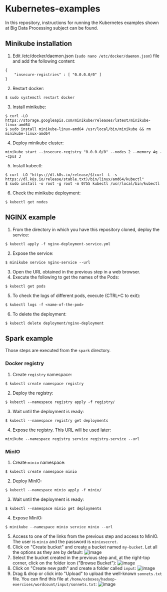 # Kubernetes-examples

In this repository, instructions for running the Kubernetes examples shown at Big Data Processing subject can be found.

## Minikube installation

1. Edit /etc/docker/daemon.json (`sudo nano /etc/docker/daemon.json`) file and add the following content:
```
{
    "insecure-registries" : [ "0.0.0.0/0" ]
}
```
2. Restart docker:
```
$ sudo systemctl restart docker
```
3. Install minikube:
```
$ curl -LO https://storage.googleapis.com/minikube/releases/latest/minikube-linux-amd64
$ sudo install minikube-linux-amd64 /usr/local/bin/minikube && rm minikube-linux-amd64
```
4. Deploy minikube cluster:
```
minikube start --insecure-registry "0.0.0.0/0" --nodes 2 --memory 4g --cpus 3
```
5. Install kubectl:
```
$ curl -LO "https://dl.k8s.io/release/$(curl -L -s https://dl.k8s.io/release/stable.txt)/bin/linux/amd64/kubectl"
$ sudo install -o root -g root -m 0755 kubectl /usr/local/bin/kubectl
```
6. Check the minikube deployment:
```
$ kubectl get nodes
```

## NGINX example

1. From the directory in which you have this repository cloned, deploy the service:

```
$ kubectl apply -f nginx-deployment-service.yml
```

2. Expose the service:

```
$ minikube service nginx-service --url
```
3. Open the URL obtained in the previous step in a web browser.
4. Execute the following to get the names of the Pods:
```
$ kubectl get pods
```
5. To check the logs of different pods, execute (CTRL+C to exit):
```
$ kubectl logs -f <name-of-the-pod>
```
6. To delete the deployment:
```
$ kubectl delete deployment/nginx-deployment
```

## Spark example

Those steps are executed from the `spark` directory.

### Docker registry

1. Create `registry` namespace:
```
$ kubectl create namespace registry
```
2.  Deploy the registry:
```
$ kubectl --namespace registry apply -f registry/
```
3. Wait until the deployment is ready:
```
$ kubectl --namespace registry get deployments
```
4. Expose the registry. This URL will be used later:
```
minikube --namespace registry service registry-service --url
```

### MinIO

1. Create `minio` namespace:
```
$ kubectl create namespace minio
```
2. Deploy MinIO:
```
$ kubectl --namespace minio apply -f minio/
```
3. Wait until the deployment is ready:
```
$ kubectl --namespace minio get deployments
```
4. Expose MinIO:
```
$ minikube --namespace minio service minio --url
```
5. Access to one of the links from the previous step and access to MinIO. The user is `minio` and the password is `miniosecret`.
6. Click on "Create bucket" and create a bucket named `my-bucket`. Let all the options as they are by default:
![image](https://github.com/memaldi/kubernetes-examples/assets/1871269/403ec032-0066-464f-8396-e8e3584a2712)
7. Select the bucket created in the previous step and, at the right-top corner, click on the folder icon ("Browse Bucket"):
![image](https://github.com/memaldi/kubernetes-examples/assets/1871269/9bb076c2-853b-4d57-bb28-b82dd43e109d)
8. Click on "Create new path" and create a folder called `input`:
![image](https://github.com/memaldi/kubernetes-examples/assets/1871269/cb5b48c6-b6ec-46b5-8174-046f64930272)
9. Drag & drop or click into "Upload" to upload the well-known `sonnets.txt` file. You can find this file at `/home/osboxes/hadoop-exercises/wordcount/input/sonnets.txt`:
![image](https://github.com/memaldi/kubernetes-examples/assets/1871269/00062cbe-14f0-4ee4-9d53-a7bffa888f11)


